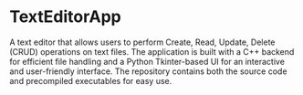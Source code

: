 # TextEditorApp
A  text editor that allows users to perform Create, Read, Update, Delete (CRUD) operations on text files. The application is built with a C++ backend for efficient file handling and a Python Tkinter-based UI for an interactive and user-friendly interface. The repository contains both the source code and precompiled executables for easy use.
